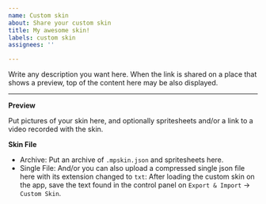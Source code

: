 ```yaml
---
name: Custom skin
about: Share your custom skin
title: My awesome skin!
labels: custom skin
assignees: ''

---
```


Write any description you want here. When the link is shared on a place that shows a preview, top of the content here may be also displayed.

- - -

**Preview**

Put pictures of your skin here, and optionally spritesheets and/or a link to a video recorded with the skin.

**Skin File**

- Archive: 
Put an archive of `.mpskin.json` and spritesheets here.
- Single File:
And/or you can also upload a compressed single json file here with its extension changed to `txt`: After loading the custom skin on the app, save the text found in the control panel on `Export & Import` -> `Custom Skin`.
